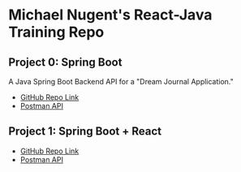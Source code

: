 # Michael Nugent's React-Java Training Repo

## Project 0: Spring Boot
A Java Spring Boot Backend API for a "Dream Journal Application."
* [GitHub Repo Link](https://github.com/nugentmichael1/DreamJournalApp)
* [Postman API](https://revature-spring-boot-dream-journal-app.postman.co/workspace/Spring-Boot-(Dream-Journal-App)~3c93ccd0-7757-41f6-911e-4d3fddb2509b/api/c467fcde-22b9-41a2-a06c-652abaf42c4e?action=share&creator=37307177)

## Project 1: Spring Boot + React
* [GitHub Repo Link](https://github.com/Will-Java-FS/Team5-Project1-SarahAnatoli-StephenBecker-BolaGhaly-MichaelNugent)
* [Postman API](https://www.postman.com/nugentmichael/workspace/team-5-project-1-calorie-tracker-app)